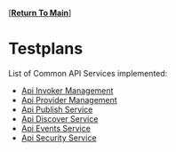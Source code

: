[**[Return To Main]**]

# Testplans
List of Common API Services implemented:
* [Api Invoker Management](./api_invoker_management/test_plan.md)
* [Api Provider Management](./api_provider_management/test_plan.md)
* [Api Publish Service](./api_publish_service/test_plan.md)
* [Api Discover Service](./api_discover_service/test_plan.md)
* [Api Events Service](./api_events_service/test_plan.md)
* [Api Security Service](./api_security_service/test_plan.md)


 [Return To Main]: ../../README.md#test-plan-documentation